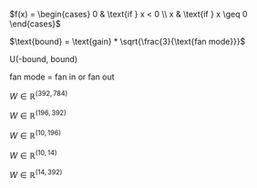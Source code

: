 $f(x) = \begin{cases} 0 & \text{if } x < 0 \\ x & \text{if } x \geq 0 \end{cases}$

$\text{bound} = \text{gain} * \sqrt{\frac{3}{\text{fan mode}}}$

$\text{U(-bound, bound)}$

$\text{fan mode = fan in or fan out}$

$W \in \mathbb{R}^{(392, 784)}$

$W \in \mathbb{R}^{(196, 392)}$

$W \in \mathbb{R}^{(10, 196)}$

$W \in \mathbb{R}^{(10, 14)}$

$W \in \mathbb{R}^{(14, 392)}$